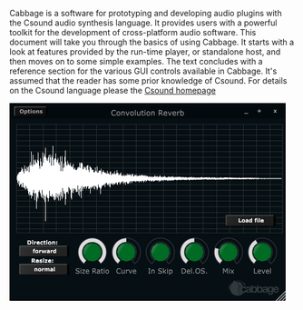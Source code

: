 Cabbage is a software for prototyping and developing audio plugins with the Csound audio synthesis language. It provides users with a powerful toolkit for the development of cross-platform audio software. This document will take you through the basics of using Cabbage. It starts with a look at features provided by the run-time player, or standalone host, and then moves on to some simple examples. The text concludes with a reference section for the various GUI controls available in Cabbage. It's assumed that the reader has some prior knowledge of Csound. For details on the Csound language please the [Csound homepage](https://csound.github.io/) 

![Button](images/screens/ConvolutionReverbScreen.png "Convolution Rever plugins included with Cabbage examples")

